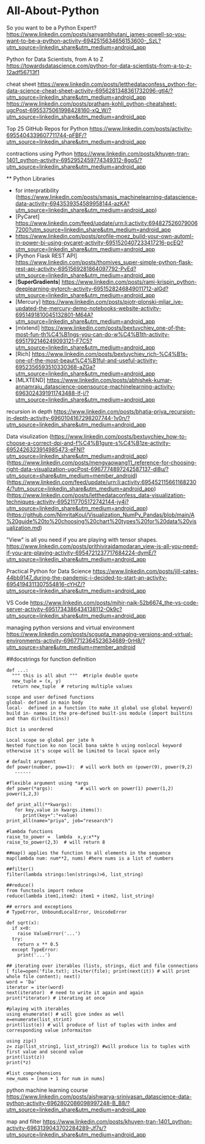 # All-About-Python

So you want to be a Python Expert?
https://www.linkedin.com/posts/sanyambhutani_james-powell-so-you-want-to-be-a-python-activity-6942515634656153600-_SzL?utm_source=linkedin_share&utm_medium=android_app

Python for Data Scientists, from A to Z
https://towardsdatascience.com/python-for-data-scientists-from-a-to-z-12adf56713f1

cheat sheet
https://www.linkedin.com/posts/letthedataconfess_python-for-data-science-cheat-sheet-activity-6956281348361732096-gtI4/?utm_source=linkedin_share&utm_medium=android_app
https://www.linkedin.com/posts/pratham-kohli_python-cheatsheet-ugcPost-6955375061998428160-xQ_W/?utm_source=linkedin_share&utm_medium=android_app

Top 25 GitHub Repos for Python
https://www.linkedin.com/posts/activity-6955404339607711744-pFBF/?utm_source=linkedin_share&utm_medium=android_app

contractions using Python
https://www.linkedin.com/posts/khuyen-tran-1401_python-activity-6952952459774349312-8gqS/?utm_source=linkedin_share&utm_medium=android_app

** Python Libraries
* for interpratibility (https://www.linkedin.com/posts/smasis_machinelearning-datascience-data-activity-6943539354589958144-azKA?utm_source=linkedin_share&utm_medium=android_app)
* [PyCaret] https://www.linkedin.com/feed/update/urn:li:activity:6948275260790067200?utm_source=linkedin_share&utm_medium=android_app
* https://www.linkedin.com/posts/profile-moez_build-your-own-automl-in-power-bi-using-pycaret-activity-6951520407233417216-pcEQ?utm_source=linkedin_share&utm_medium=android_app
* [Python Flask REST API] https://www.linkedin.com/posts/thomives_super-simple-python-flask-rest-api-activity-6951569281864097792-PvEd?utm_source=linkedin_share&utm_medium=android_app
* [𝐒𝐮𝐩𝐞𝐫𝐆𝐫𝐚𝐝𝐢𝐞𝐧𝐭𝐬] https://www.linkedin.com/posts/rami-krispin_python-deeplearning-pytorch-activity-6951528246849011712-alGd?utm_source=linkedin_share&utm_medium=android_app
* [Mercury] https://www.linkedin.com/posts/piotr-plonski-mljar_ive-updated-the-mercury-demo-notebooks-website-activity-6951491810045132801-M64A?utm_source=linkedin_share&utm_medium=android_app
* [mlxtend] https://www.linkedin.com/posts/bextuychiev_one-of-the-most-fun-th%C4%B1ngs-you-can-do-w%C4%B1th-activity-6951792146249093121-F7C5?utm_source=linkedin_share&utm_medium=android_app
* [Rich] https://www.linkedin.com/posts/bextuychiev_rich-%C4%B1s-one-of-the-most-beaut%C4%B1ful-and-useful-activity-6952356593510330368-aZGa?utm_source=linkedin_share&utm_medium=android_app
* [MLXTEND] https://www.linkedin.com/posts/abhishek-kumar-annamraju_datascience-opensource-machinelearning-activity-6963024391911743488-lf-j/?utm_source=linkedin_share&utm_medium=android_app

recursion in depth
https://www.linkedin.com/posts/bhatia-priya_recursion-in-depth-activity-6960104167298207744-1v0n/?utm_source=linkedin_share&utm_medium=android_app

Data visulization
(https://www.linkedin.com/posts/bextuychiev_how-to-choose-a-correct-dpi-and-f%C4%B1gure-s%C4%B1ze-activity-6952426323914985473-eFNl?utm_source=linkedin_share&utm_medium=android_app) (https://www.linkedin.com/posts/mengyaowang11_reference-for-choosing-right-data-visualization-ugcPost-6967774897242587137-dl8u/?utm_source=share&utm_medium=member_android) (https://www.linkedin.com/feed/update/urn:li:activity:6954521156611682304/?utm_source=linkedin_share&utm_medium=android_app) (https://www.linkedin.com/posts/letthedataconfess_data-visualization-techniques-activity-6952117705172742144-jy4j?utm_source=linkedin_share&utm_medium=android_app)(https://github.com/NimritaKoul/Visualization_NumPy_Pandas/blob/main/A%20guide%20to%20choosing%20chart%20types%20for%20data%20visualization.md)

"View" is all you need if you are playing with tensor shapes.
https://www.linkedin.com/posts/prithivirajdamodaran_view-is-all-you-need-if-you-are-playing-activity-6954721237717684224-dymE/?utm_source=linkedin_share&utm_medium=android_app

Practical Python for Data Science
https://www.linkedin.com/posts/jill-cates-44bb9147_during-the-pandemic-i-decided-to-start-an-activity-6954194311307554816-cYHZ/?utm_source=linkedin_share&utm_medium=android_app

VS Code
https://www.linkedin.com/posts/mihir-naik-52b6674_the-vs-code-server-activity-6951734386434138112-Ok9c?utm_source=linkedin_share&utm_medium=android_app

managing python versions and virtual environment
https://www.linkedin.com/posts/scgupta_managing-versions-and-virtual-environments-activity-6967712364523634689-0rH8/?utm_source=share&utm_medium=member_android

##docstrings for function definition

```
def ...:
  """ this is all abut """  #triple double quote
  new_tuple = (x, y)
  return new_tuple  # returing multiple values

scope and user defined functions
global- defined in main body
local-  defined in a function (to make it global use global keyword)
build in- names in the pre-defined built-ins module (import builtins and than dir(builtins))

Dict is unordered 

Local scope se global per jate h
Nested function ko non local bana sakte h using nonlocal keyword otherwise it's scope will be limited to local space only

# default argument
def power(number, pow=1):  # will work both on (power(9), power(9,2)
   ------
   
#flexible argument using *args
def power(*args):          # will work on power(1) power(1,2) power(1,2,3)

def print_all(**kwargs):
   for key,value in kwargs.items():
      print(key+":"+value)
print_all(name="priya", job="research")

#lambda functions
raise_to_power =  lambda  x,y:x**y
raise_to_power(2,3)  # will return 8

##map() applies the function to all elements in the sequence
map(lambda num: num**2, nums) #here nums is a list of numbers

##filter()
filter(lambda strings:len(strings)>6, list_string)

##reduce()
from functools import reduce
reduce(lambda item1,item2: item1 + item2, list_string)

## errors and exceptions
# TypeError, UnboundLocalError, UnicodeError

def sqrt(x):
  if x<0:
    raise ValueError('...')
  try:
    return x ** 0.5
  except TypeError:
    print('...')
    
## iterating over iterables (lists, strings, dict and file connections [ file=open('file.txt); it=iter(file); print(next(it)) # will print whole file content); next()
word = 'Da'
iterator = iter(word)
next(iterator)  # need to write it again and again
print(*iterator) # iterating at once

#playing with iterables
using enumerate() # will give index as well
e=enumerate(list_strint)
print(list(e)) # will produce of list of tuples with index and corresponding value informaiton

using zip()
z= zip(list_string1, list_string2) #will produce lis to tuples with first value and second value
print(list(z))
print(*z)

#list comprehensions
new_nums = [num + 1 for num in nums]
```     
python machine learning course
https://www.linkedin.com/posts/aishwarya-srinivasan_datascience-data-python-activity-6962802086098997248-B_B8/?utm_source=linkedin_share&utm_medium=android_app
    



map and filter
https://www.linkedin.com/posts/khuyen-tran-1401_python-activity-6963139043702284289-Jf7s/?utm_source=linkedin_share&utm_medium=android_app
   
 


